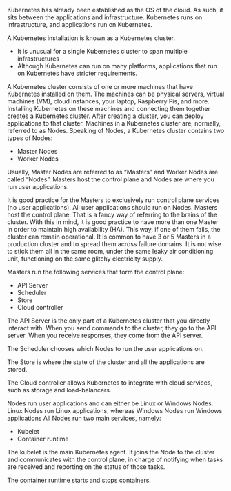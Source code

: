 Kubernetes has already been established as the OS of the cloud. As such, it sits between the applications and infrastructure. 
Kubernetes runs on infrastructure, and applications run on Kubernetes.

A Kubernetes installation is known as a Kubernetes cluster.
- It is unusual for a single Kubernetes cluster to span multiple infrastructures
- Although Kubernetes can run on many platforms, applications that run on Kubernetes have stricter requirements.

A Kubernetes cluster consists of one or more machines that have Kubernetes installed on them. 
The machines can be physical servers, virtual machines (VM), cloud instances, your laptop, Raspberry Pis, and more. 
Installing Kubernetes on these machines and connecting them together creates a Kubernetes cluster. 
After creating a cluster, you can deploy applications to that cluster.
Machines in a Kubernetes cluster are, normally, referred to as Nodes.
Speaking of Nodes, a Kubernetes cluster contains two types of Nodes:
- Master Nodes
- Worker Nodes

Usually, Master Nodes are referred to as “Masters” and Worker Nodes are called “Nodes”.
Masters host the control plane and Nodes are where you run user applications.

It is good practice for the Masters to exclusively run control plane services (no user applications). All user applications should run on Nodes.
Masters host the control plane. That is a fancy way of referring to the brains of the cluster.
With this in mind, it is good practice to have more than one Master in order to maintain high availability (HA). 
This way, if one of them fails, the cluster can remain operational. 
It is common to have 3 or 5 Masters in a production cluster and to spread them across failure domains. 
It is not wise to stick them all in the same room, under the same leaky air conditioning unit, functioning on the same glitchy electricity supply.

Masters run the following services that form the control plane:
- API Server
- Scheduler
- Store
- Cloud controller

The API Server is the only part of a Kubernetes cluster that you directly interact with. 
When you send commands to the cluster, they go to the API server. 
When you receive responses, they come from the API server.

The Scheduler chooses which Nodes to run the user applications on.

The Store is where the state of the cluster and all the applications are stored.

The Cloud controller allows Kubernetes to integrate with cloud services, such as storage and load-balancers. 

Nodes run user applications and can either be Linux or Windows Nodes. Linux Nodes run Linux applications, whereas Windows Nodes run Windows applications
All Nodes run two main services, namely:
- Kubelet
- Container runtime

The kubelet is the main Kubernetes agent. It joins the Node to the cluster and communicates with the control plane, 
in charge of notifying when tasks are received and reporting on the status of those tasks.

The container runtime starts and stops containers.

